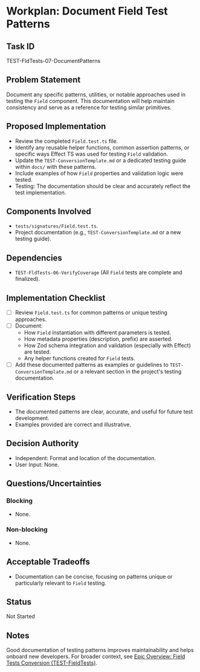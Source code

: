 # Workplan: Document Field Test Patterns

## Task ID
TEST-FldTests-07-DocumentPatterns

## Problem Statement
Document any specific patterns, utilities, or notable approaches used in testing the `Field` component. This documentation will help maintain consistency and serve as a reference for testing similar primitives.

## Proposed Implementation
- Review the completed `Field.test.ts` file.
- Identify any reusable helper functions, common assertion patterns, or specific ways Effect TS was used for testing `Field` validation.
- Update the `TEST-ConversionTemplate.md` or a dedicated testing guide within `docs/` with these patterns.
- Include examples of how `Field` properties and validation logic were tested.
- Testing: The documentation should be clear and accurately reflect the test implementation.

## Components Involved
- `tests/signatures/Field.test.ts`.
- Project documentation (e.g., `TEST-ConversionTemplate.md` or a new testing guide).

## Dependencies
- `TEST-FldTests-06-VerifyCoverage` (All `Field` tests are complete and finalized).

## Implementation Checklist
- [ ] Review `Field.test.ts` for common patterns or unique testing approaches.
- [ ] Document:
    - How `Field` instantiation with different parameters is tested.
    - How metadata properties (description, prefix) are asserted.
    - How Zod schema integration and validation (especially with Effect) are tested.
    - Any helper functions created for `Field` tests.
- [ ] Add these documented patterns as examples or guidelines to `TEST-ConversionTemplate.md` or a relevant section in the project's testing documentation.

## Verification Steps
- The documented patterns are clear, accurate, and useful for future test development.
- Examples provided are correct and illustrative.

## Decision Authority
- Independent: Format and location of the documentation.
- User Input: None.

## Questions/Uncertainties
### Blocking
- None.

### Non-blocking
- None.

## Acceptable Tradeoffs
- Documentation can be concise, focusing on patterns unique or particularly relevant to `Field` testing.

## Status
Not Started

## Notes
Good documentation of testing patterns improves maintainability and helps onboard new developers.
For broader context, see [Epic Overview: Field Tests Conversion (TEST-FieldTests)](../../docs/planning/workplans/TEST-FieldTests.md).